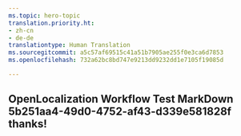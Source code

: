 ```yaml
---
ms.topic: hero-topic
translation.priority.ht:
- zh-cn
- de-de
translationtype: Human Translation
ms.sourcegitcommit: a5c57af69515c41a51b7905ae255f0e3ca6d7853
ms.openlocfilehash: 732a62bc8bd747e9213dd9232dd1e7105f19085d

---
```

## OpenLocalization Workflow Test MarkDown 5b251aa4-49d0-4752-af43-d339e581828f thanks!



<!--HONumber=Aug16_HO1-->


